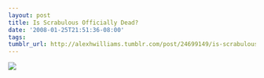 ```yaml
---
layout: post
title: Is Scrabulous Officially Dead?
date: '2008-01-25T21:51:36-08:00'
tags: 
tumblr_url: http://alexhwilliams.tumblr.com/post/24699149/is-scrabulous-officially-dead
---
```

<img src="http://31.media.tumblr.com/EXq6qISRE4ncnacmfZeyLWSp_500.png"/>
